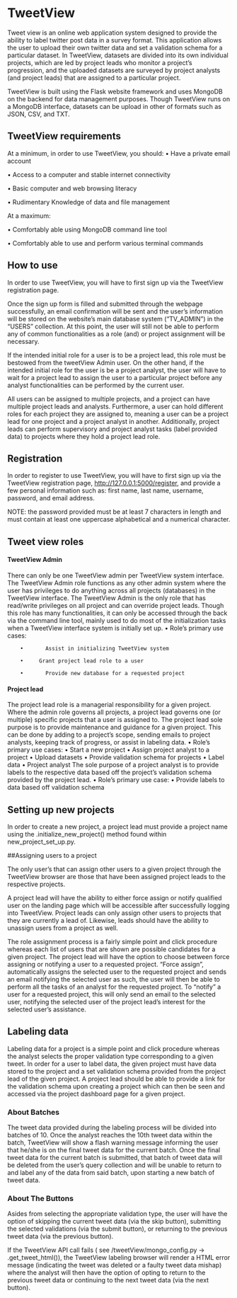 # TweetView

Tweet view is an online web application system designed to provide the ability to label twitter post data in a survey format. This application allows the user to upload their own twitter data and set a validation schema for a particular dataset. In TweetView, datasets are divided into its own individual projects, which are led by project leads who monitor a project’s progression, and the uploaded datasets are surveyed by project analysts (and project leads) that are assigned to a particular project.

TweetView is built using the Flask website framework and uses MongoDB on the backend for data management purposes. Though TweetView runs on a MongoDB interface, datasets can be upload in other of formats such as JSON, CSV, and TXT.  

## TweetView requirements

At a minimum, in order to use TweetView, you should: 
•	Have a private email account

•	Access to a computer and stable internet connectivity 

•	Basic computer and web browsing literacy 

•	Rudimentary Knowledge of data and file management 

At a maximum: 

•	Comfortably able using MongoDB command line tool

•	Comfortably able to use and perform various terminal commands 


## How to use

In order to use TweetView, you will have to first sign up via the TweetView registration page. 

Once the sign up form is filled and submitted through the webpage successfully, an email confirmation will be sent and the user’s information will be stored on the website’s main database system (“TV_ADMIN”) in the “USERS” collection. At this point, the user will still not be able to perform any of common functionalities as a role (and) or project assignment will be necessary. 

If the intended initial role for a user is to be a project lead, this role must be bestowed from the tweetView Admin user. On the other hand, if the intended initial role for the user is be a project analyst, the user will have to wait for a project lead to assign the user to a particular project before any analyst functionalities can be performed by the current user. 

All users can be assigned to multiple projects, and a project can have multiple project leads and analysts. Furthermore, a user can hold different roles for each project they are assigned to, meaning a user can be a project lead for one project and a project analyst in another. Additionally, project leads can perform supervisory and project analyst tasks (label provided data) to projects where they hold a project lead role.

## Registration

In order to register to use TweetView, you will have to first sign up via the TweetView registration page, http://127.0.0.1:5000/register, and provide a few personal information such as: first name, last name, username, password, and email address. 

NOTE: the password provided must be at least 7 characters in length and must contain at least one uppercase alphabetical and a numerical character.

## Tweet view roles

#### TweetView Admin 

There can only be one TweetView admin per TweetView system interface. The TweetView Admin role functions as any other admin system where the user has privileges to do anything across all projects (databases) in the TweetView interface. The TweetView Admin is the only role that has read/write privileges on all project and can override project leads. Though this role has many functionalities, it can only be accessed through the back via the command line tool, mainly used to do most of the initialization tasks when a TweetView interface system is initially set up.
    •	Role’s primary use cases:
    
        •		Assist in initializing TweetView system
        
        •	  Grant project lead role to a user
        
        •		Provide new database for a requested project 
        
#### Project lead
The project lead role is a managerial responsibility for a given project. Where the admin role governs all projects, a project lead governs one (or multiple) specific projects that a user is assigned to. The project lead sole purpose is to provide maintenance and guidance for a given project. This can be done by adding to a project’s scope, sending emails to project analysts, keeping track of progress, or assist in labeling data.
      •		Role’s primary use cases: 
          •		Start a new project
          •		Assign project analyst to a project
          •		Upload datasets
          •		Provide validation schema for projects
          •		Label data
•	Project analyst
The sole purpose of a project analyst is to provide labels to the respective data based off the project’s validation schema provided by the project lead.
      •		Role’s primary use case: 
          •		Provide labels to data based off validation schema

## Setting up new projects

In order to create a new project, a project lead must provide a project name using the .initialize_new_project() method found within new_project_set_up.py. 

##Assigning users to a project

The only user’s that can assign other users to a given project through the TweetView browser are those that have been assigned project leads to the respective projects.

A project lead will have the ability to either force assign or notify qualified user on the landing page which will be accessible after successfully logging into TweetView. Project leads can only assign other users to projects that they are currently a lead of. Likewise, leads should have the ability to unassign users from a project as well. 

The role assignment process is a fairly simple point and click procedure whereas each list of users that are shown are possible candidates for a given project. The project lead will have the option to choose between force assigning or notifying a user to a requested project. “Force assign”, automatically assigns the selected user to the requested project and sends an email notifying the selected user as such, the user will then be able to perform all the tasks of an analyst for the requested project. To “notify” a user for a requested project, this will only send an email to the selected user, notifying the selected user of the project lead’s interest for the selected user’s assistance. 

## Labeling data

Labeling data for a project is a simple point and click procedure whereas the analyst selects the proper validation type corresponding to a given tweet. In order for a user to label data, the given project must have data stored to the project and a set validation schema provided from the project lead of the given project. A project lead should be able to provide a link for the validation schema upon creating a project which can then be seen and accessed via the project dashboard page for a given project.

### About Batches 

The tweet data provided during the labeling process will be divided into batches of 10. Once the analyst reaches the 10th tweet data within the batch, TweetView will show a flash warning message informing the user that he/she is on the final tweet data for the current batch. Once the final tweet data for the current batch is submitted, that batch of tweet data will be deleted from the user’s query collection and will be unable to return to and label any of the data from said batch, upon starting a new batch of tweet data. 



### About The Buttons 

Asides from selecting the appropriate validation type, the user will have the option of skipping the current tweet data (via the skip button), submitting the selected validations (via the submit button), or returning to the previous tweet data (via the previous button).

If the TweetView API call fails ( see /tweetView/mongo_config.py -> .get_tweet_html()), the TweetView labeling browser will render a HTML error message (indicating the tweet was deleted or a faulty tweet data mishap) where the analyst will then have the option of opting to return to the previous tweet data or continuing to the next tweet data (via the next button).

